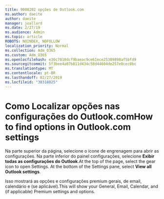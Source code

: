 ```yaml
---
title: 9000202 opções de Outlook.com
ms.author: daeite
author: daeite
manager: joallard
ms.date: 2/27/19
ms.audience: Admin
ms.topic: article
ROBOTS: NOINDEX, NOFOLLOW
localization_priority: Normal
ms.collection: Adm_O365
ms.custom: Adm_O365
ms.openlocfilehash: e30c7010dcf9baeac9ce61ece25309898af5bfd9
ms.sourcegitcommit: 5f3bee4a07b811d434c58d44604de257e8cec0bc
ms.translationtype: MT
ms.contentlocale: pt-BR
ms.lasthandoff: 02/27/2019
ms.locfileid: "30318025"
---
```

# <a name="how-to-find-options-in-outlookcom-settings"></a><span data-ttu-id="0bb33-102">Como Localizar opções nas configurações do Outlook.com</span><span class="sxs-lookup"><span data-stu-id="0bb33-102">How to find options in Outlook.com settings</span></span>

<span data-ttu-id="0bb33-p101">Na parte superior da página, selecione o ícone de engrenagem para abrir as configurações. Na parte inferior do painel configurações, selecione **Exibir todas as configurações do Outlook**.</span><span class="sxs-lookup"><span data-stu-id="0bb33-p101">At the top of the page, select the gear icon to open Settings. At the bottom of the Settings pane, select **View all Outlook settings**.</span></span>

<span data-ttu-id="0bb33-105">Isso mostrará as opções e configurações premium gerais, de email, calendário e (se aplicável).</span><span class="sxs-lookup"><span data-stu-id="0bb33-105">This will show your General, Email, Calendar, and (if applicable) Premium settings and options.</span></span>